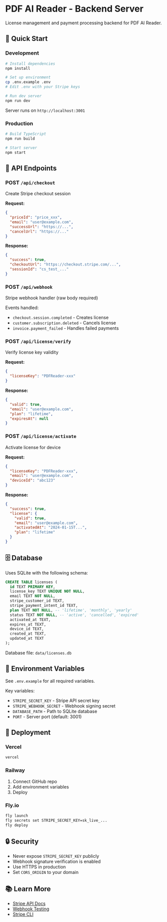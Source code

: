 # PDF AI Reader - Backend Server

License management and payment processing backend for PDF AI Reader.

## 🚀 Quick Start

### Development

```bash
# Install dependencies
npm install

# Set up environment
cp .env.example .env
# Edit .env with your Stripe keys

# Run dev server
npm run dev
```

Server runs on `http://localhost:3001`

### Production

```bash
# Build TypeScript
npm run build

# Start server
npm start
```

## 📡 API Endpoints

### POST `/api/checkout`

Create Stripe checkout session

**Request:**

```json
{
  "priceId": "price_xxx",
  "email": "user@example.com",
  "successUrl": "https://...",
  "cancelUrl": "https://..."
}
```

**Response:**

```json
{
  "success": true,
  "checkoutUrl": "https://checkout.stripe.com/...",
  "sessionId": "cs_test_..."
}
```

### POST `/api/webhook`

Stripe webhook handler (raw body required)

Events handled:

- `checkout.session.completed` - Creates license
- `customer.subscription.deleted` - Cancels license
- `invoice.payment_failed` - Handles failed payments

### POST `/api/license/verify`

Verify license key validity

**Request:**

```json
{
  "licenseKey": "PDFReader-xxx"
}
```

**Response:**

```json
{
  "valid": true,
  "email": "user@example.com",
  "plan": "lifetime",
  "expiresAt": null
}
```

### POST `/api/license/activate`

Activate license for device

**Request:**

```json
{
  "licenseKey": "PDFReader-xxx",
  "email": "user@example.com",
  "deviceId": "abc123"
}
```

**Response:**

```json
{
  "success": true,
  "license": {
    "valid": true,
    "email": "user@example.com",
    "activatedAt": "2024-01-15T...",
    "plan": "lifetime"
  }
}
```

## 🗄️ Database

Uses SQLite with the following schema:

```sql
CREATE TABLE licenses (
  id TEXT PRIMARY KEY,
  license_key TEXT UNIQUE NOT NULL,
  email TEXT NOT NULL,
  stripe_customer_id TEXT,
  stripe_payment_intent_id TEXT,
  plan TEXT NOT NULL, -- 'lifetime', 'monthly', 'yearly'
  status TEXT NOT NULL, -- 'active', 'cancelled', 'expired'
  activated_at TEXT,
  expires_at TEXT,
  device_id TEXT,
  created_at TEXT,
  updated_at TEXT
);
```

Database file: `data/licenses.db`

## 🔧 Environment Variables

See `.env.example` for all required variables.

Key variables:

- `STRIPE_SECRET_KEY` - Stripe API secret key
- `STRIPE_WEBHOOK_SECRET` - Webhook signing secret
- `DATABASE_PATH` - Path to SQLite database
- `PORT` - Server port (default: 3001)

## 🚢 Deployment

### Vercel

```bash
vercel
```

### Railway

1. Connect GitHub repo
2. Add environment variables
3. Deploy

### Fly.io

```bash
fly launch
fly secrets set STRIPE_SECRET_KEY=sk_live_...
fly deploy
```

## 🔒 Security

- Never expose `STRIPE_SECRET_KEY` publicly
- Webhook signature verification is enabled
- Use HTTPS in production
- Set `CORS_ORIGIN` to your domain

## 📚 Learn More

- [Stripe API Docs](https://stripe.com/docs/api)
- [Webhook Testing](https://stripe.com/docs/webhooks/test)
- [Stripe CLI](https://stripe.com/docs/stripe-cli)
